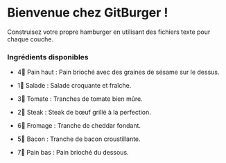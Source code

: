 # **Bienvenue chez GitBurger !**

Construisez votre propre hamburger en utilisant des fichiers texte pour chaque couche.
### Ingrédients disponibles

  -  4🥯 Pain haut : Pain brioché avec des graines de sésame sur le dessus.

 -   1🥬 Salade : Salade croquante et fraîche.

 -   3🍅 Tomate : Tranches de tomate bien mûre.

  -  2🥩 Steak : Steak de bœuf grillé à la perfection.

  -  6🧀 Fromage : Tranche de cheddar fondant.

-   5🥓 Bacon : Tranche de bacon croustillante.

 -   7🍞 Pain bas : Pain brioché du dessous. 
